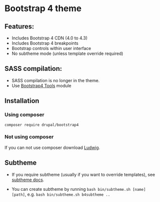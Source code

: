 # Bootstrap 4 theme

## Features:

* Includes Bootstrap 4 CDN (4.0 to 4.3)
* Includes Bootstrap 4 breakpoints
* Bootstrap controls within user interface
* No subtheme mode (unless template override required)

## SASS compilation:

* SASS compilation is no longer in the theme.
* Use [Bootstrap4 Tools](https://www.drupal.org/project/bootstrap4_tools) module

## Installation

### Using composer

`composer require drupal/bootstrap4`

### Not using composer

If you can not use composer download [Ludwig](https://www.drupal.org/project/ludwig).

## Subtheme

* If you require subtheme (usually if you want to override templates), 
    see [subtheme docs](_SUBTHEME/README.md).

* You can create subtheme by running `bash bin/subtheme.sh [name] [path]`,
    e.g. `bash bin/subtheme.sh b4subtheme ..`

